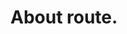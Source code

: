 #  About route.

<api-endpoint openapi-path="../../docs_api_aictron.json" method="GET" endpoint="/about"/>